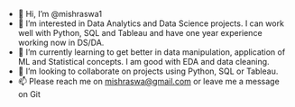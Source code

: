 - 👋 Hi, I’m @mishraswa1
- 👀 I’m interested in Data Analytics and Data Science projects. I can work well with Python, SQL and Tableau and have one year experience working now in DS/DA.
- 🌱 I’m currently learning to get better in data manipulation, application of ML and Statistical concepts. I am good with EDA and data cleaning. 
- 💞️ I’m looking to collaborate on projects using Python, SQL or Tableau.
- 📫 Please reach me on mishraswa@gmail.com or leave me a message on Git

<!---
mishraswa1/mishraswa1 is a ✨ special ✨ repository because its `README.md` (this file) appears on your GitHub profile.
You can click the Preview link to take a look at your changes.
--->

